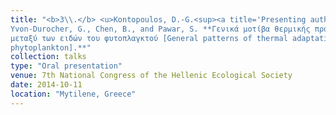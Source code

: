 ```yaml
---
title: "<b>3\\.</b> <u>Kontopoulos, D.-G.<sup><a title='Presenting author'>†</a></sup></u>, 
Yvon-Durocher, G., Chen, B., and Pawar, S. **Γενικά μοτίβα θερμικής προσαρμογής 
μεταξύ των ειδών του φυτοπλαγκτού [General patterns of thermal adaptation among 
phytoplankton].**"
collection: talks
type: "Oral presentation"
venue: 7th National Congress of the Hellenic Ecological Society
date: 2014-10-11
location: "Mytilene, Greece"
---
```

